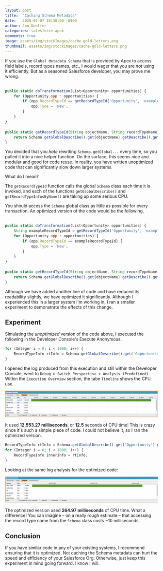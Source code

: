 ```yaml
---
layout: post
title:  "Caching Schema Metadata"
date:   2020-02-07 10:30:00 -0400
author: Jon Duelfer
categories: salesforce apex
comments: true
image: assets/img/stockImages/cache-gold-letters.png
thumbnail: assets/img/stockImages/cache-gold-letters.png
---
```


If you use the `Global Metadata Schema` that is provided by Apex to access field labels, record types names, etc., I would wager that you are *not* using it efficiently. But as a seasoned Salesforce developer, you may prove me wrong.

```javascript

public static doTransformation(List<Opportunity> opportunities) {
    for (Opportunity opp : opportunities) {
        if (opp.RecordTypeId == getRecordTypeId('Opportunity', 'example')) {
            opp.Type = 'New';
        }
    }
}

public static getRecordTypeId(String objectName, String recordTypeName) {
    return Schema.getGlobalDescribe().get(objectName).getDescribe().getRecordTypeInfosByName().get(recordTypeName).Id;
}
```

You decided that you _hate_ rewriting `Schema.getGlobal...` every time, so you pulled it into a nice helper function. On the surface, this seems nice and modular and good for code reuse. In reality, you have written unoptimized code that can significantly slow down larger systems.

What do I mean?

The `getRecordTypeId` function calls the global `Schema` class each time it is invoked, and each of the functions `getGlobalDescribe()` and `getRecordTypeInfosByName()` are taking up some serious CPU.

You should access the `Schema` global class as little as possible for every transaction. An optimized version of the code would be the following.

```javascript

public static doTransformation(List<Opportunity> opportunities) {
    String exampleRecordTypeId = getRecordTypeId('Opportunity', 'example');
    for (Opportunity opp : opportunities) {
        if (opp.RecordTypeId == exampleRecordTypeId) {
            opp.Type = 'New';
        }
    }
}

public static getRecordTypeId(String objectName, String recordTypeName) {
    return Schema.getGlobalDescribe().get(objectName).getDescribe().getRecordTypeInfosByName().get(recordTypeName).Id;
}
```

Although we have added another line of code and have reduced its readability slightly, we have optimized it significantly. Although I experienced this in a larger system I'm working in, I ran a smaller experiment to demonstrate the effects of this change.

## Experiment
Simulating the _unoptimized_ version of the code above, I executed the following in the Developer Console's Execute Anonymous.

```javascript
for (Integer i = 0; i < 1000; i++) {
    RecordTypeInfo rtInfo = Schema.getGlobalDescribe().get('Opportunity').getDescribe().getRecordTypeInfosByName().get('example record type');
}
```

I opened the log produced from this execution and still within the Developer Console, went to `Debug > Switch Perspective > Analysis (Predefined)`. Within the `Execution Overview` section, the tabe `Timeline` shows the CPU use.

![UnoptimizedSchema](/assets/img/posts/caching-schema-metadata/unoptimized-schema.png)

It used **12,553.27 milliseconds**, or **12.5** seconds of CPU time! This is crazy since it's such a simple piece of code. I could not believe it, so I ran the optimized version.

```javascript
RecordTypeInfo rtInfo = Schema.getGlobalDescribe().get('Opportunity').getDescribe().getRecordTypeInfosByName().get('exanoke record type');
for (Integer i = 0; i < 1000; i++) {
    RecordTypeInfo innerInfo = rtInfo;
}
```

Looking at the same log analysis for the optimized code:

![OptimizedSchema](/assets/img/posts/caching-schema-metadata/optimized-schema.png)

The optimized version used **264.97 milliseconds** of CPU time. What a difference! You can imagine – on a really rough estimate – that accessing the record type name from the `Schema` class costs ~10 milliseconds.

## Conclusion
If you have similar code in any of your existing systems, I recommend ensuring that it is optimized. Not caching the Schema metadata can hurt the speed and efficiency of your Salesforce Org. Otherwise, just keep this experiment in mind going forward. I know I will.